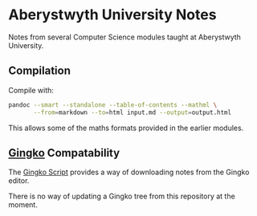 # Aberystwyth University Notes

Notes from several Computer Science modules taught at Aberystwyth University.

## Compilation

Compile with:

```sh
pandoc --smart --standalone --table-of-contents --mathml \
       --from=markdown --to=html input.md --output=output.html
```

This allows some of the maths formats provided in the earlier modules.


## [Gingko](https://gingkoapp.com) Compatability

The [Gingko Script](gingko.sh) provides a way of downloading notes from the Gingko editor.

There is no way of updating a Gingko tree from this repository at the moment.



